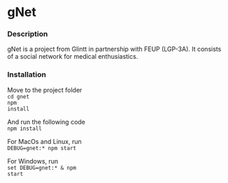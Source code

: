 # gNet
### Description
gNet is a project from Glintt in partnership with FEUP (LGP-3A). It consists of a social network for medical enthusiastics.<br>

### Installation
Move to the project folder<br>
<code>cd gnet</code><br>
<code>npm install</code><br>

And run the following code<br>
<code>npm install</code><br>

For MacOs and Linux, run<br>
<code>DEBUG=gnet:* npm start</code>

For Windows, run<br>
<code>set DEBUG=gnet:* & npm start</code>

